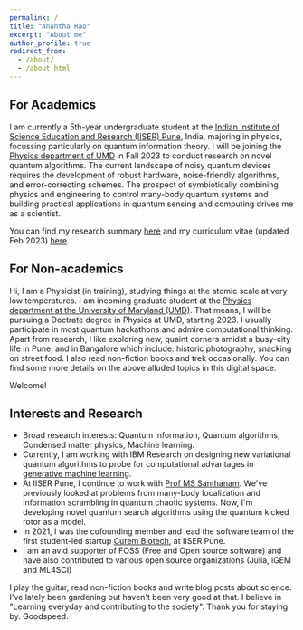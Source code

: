```yaml
---
permalink: /
title: "Anantha Rao"
excerpt: "About me"
author_profile: true
redirect_from: 
  - /about/
  - /about.html
---
```



## For Academics
  I am currently a 5th-year undergraduate student at the [Indian Institute of Science Education and Research (IISER) Pune](https://www.iiserpune.ac.in/), India, majoring in physics, focussing particularly on quantum information theory. I will be joining the <a href="https://umdphysics.umd.edu" target="_blank">Physics department of UMD</a> in Fall 2023 to conduct research on novel quantum algorithms. The current landscape of noisy quantum devices requires the development of robust hardware, noise-friendly algorithms, and error-correcting schemes. The prospect of symbiotically combining physics and engineering to control many-body quantum systems and building practical applications in quantum sensing and computing drives me as a scientist.
  
You can find my research summary <a href="https://raw.githubusercontent.com/Anantha-Rao12/Anantha-Rao12.github.io/master/files/AnanthaRao-WorkSummary.pdf" target="_blank">here</a> and my curriculum vitae (updated Feb 2023) <a href="https://raw.githubusercontent.com/Anantha-Rao12/Anantha-Rao12.github.io/master/files/AnanthaRao_CV.pdf" target="_blank">here</a>.

## For Non-academics
  Hi, I am a Physicist (in training), studying things at the atomic scale at very low temperatures. I am incoming graduate student at the <a href="https://umdphysics.umd.edu" target="_blank">Physics department at the University of Maryland (UMD)</a>. That means, I will be pursuing a Doctrate degree in Physics at UMD, starting 2023. I usually participate in most quantum hackathons and admire computational thinking. Apart from research, I like exploring new, quaint corners amidst a busy-city life in Pune, and in Bangalore which include: historic photography, snacking on street food. I also read non-fiction books and trek occasionally. You can find some more details on the above alluded topics in this digital space.

Welcome!

## Interests and Research 
- Broad research interests: Quantum information, Quantum algorithms, Condensed matter physics, Machine learning.
- Currently, I am working with IBM Research on designing new variational quantum algorithms to probe for computational advantages in [generative machine learning](https://en.wikipedia.org/wiki/Generative_model). 
- At IISER Pune, I continue to work with <a href="http://www.iiserpune.ac.in/~santh/" target="_blank">Prof MS Santhanam</a>. We've previously looked at problems from many-body localization and information scrambling in quantum chaotic systems. Now, I'm developing novel quantum search algorithms using the quantum kicked rotor as a model. 
- In 2021, I was the cofounding member and lead the software team of the first student-led startup <a href="https://curembiotech.com/" target="_blank">Curem Biotech</a>, at IISER Pune.
- I am an avid supporter of FOSS (Free and Open source software) and have also contributed to various open source organizations (Julia, iGEM and ML4SCI) 
 

I play the guitar, read non-fiction books and write blog posts about science. I've lately been gardening but haven't been very good at that. I believe in "Learning everyday and contributing to the society". Thank you for staying by. Goodspeed. 


